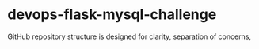 # devops-flask-mysql-challenge
GitHub repository structure is designed for clarity, separation of concerns,
